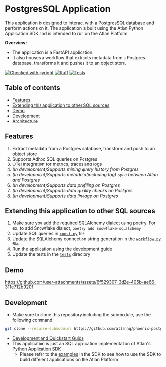 # PostgresSQL Application

This application is designed to interact with a PostgresSQL database and perform actions on it. The application is built using the Atlan Python Application SDK and is intended to run on the Atlan Platform.

**Overview:**
- The application is a FastAPI application.
- It also houses a workflow that extracts metadata from a Postgres database, transforms it and pushes it to an object store.

[![Checked with pyright](https://microsoft.github.io/pyright/img/pyright_badge.svg)](https://microsoft.github.io/pyright/)
[![Ruff](https://img.shields.io/endpoint?url=https://raw.githubusercontent.com/astral-sh/ruff/main/assets/badge/v2.json)](https://github.com/astral-sh/ruff)
[![Tests](https://github.com/atlanhq/phoenix-postgres-app/actions/workflows/unit-tests.yml/badge.svg)](https://github.com/atlanhq/phoenix-postgres-app/actions/workflows/unit-tests.yml)

## Table of contents
- [Features](#features)
- [Extending this application to other SQL sources](#extending-this-application-to-other-sql-sources)
- [Demo](#demo)
- [Development](#development)
- [Architecture](./docs/ARCHITECTURE.md)

## Features
1. Extract metadata from a Postgres database, transform and push to an object store
2. Supports Adhoc SQL queries on Postgres
3. OTel integration for metrics, traces and logs
4. _(In development)Supports mining query history from Postgres_
5. _(In development)Supports metadata(including tag) sync between Atlan and Postgres_
6. _(In development)Supports data profiling on Postgres_
7. _(In development)Supports data quality checks on Postgres_
8. _(In development)Supports data lineage on Postgres_


## Extending this application to other SQL sources
1. Make sure you add the required SQLAlchemy dialect using poetry. For ex. to add Snowflake dialect, `poetry add snowflake-sqlalchemy`
2. Update SQL queries in [`const.py`](app/const.py) file
3. Update the SQLAlchemy connection string generation in the [`workflow.py`](app/workflow.py) file
4. Run the application using the development guide
5. Update the tests in the [`tests`](tests) directory

## Demo

https://github.com/user-attachments/assets/6f529307-3d2e-405b-ae66-311e712b920f

## Development
- Make sure to clone this repository including the submodule, use the following command:
```bash
git clone --recurse-submodules https://github.com/atlanhq/phoenix-postgres-app.git
```
- [Development and Quickstart Guide](./docs/DEVELOPMENT.md)
- This application is just an SQL application implementation of Atlan's [Python Application SDK](https://github.com/atlanhq/application-sdk)
  - Please refer to the [examples](https://github.com/atlanhq/application-sdk/tree/main/examples) in the SDK to see how to use the SDK to build different applications on the Atlan Platform
